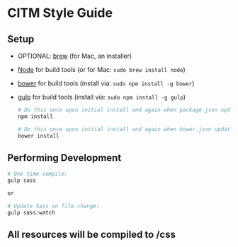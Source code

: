 # CITM Style Guide

## Setup
* OPTIONAL: [brew](http://brew.sh/) (for Mac, an installer)
* [Node](http://nodejs.org) for build tools (or for Mac: `sudo brew install node`)
* [bower](http://bower.io/) for build tools (install via: `sudo npm install -g bower`)
* [gulp](http://gulpjs.org) for build tools (install via: `sudo npm install -g gulp`)

  ```zsh
  # Do this once upon initial install and again when package.json updates.
  npm install

  # Do this once upon initial install and again when bower.json updates.
  bower install
  ```

## Performing Development

  ```zsh
  # One time compile:
  gulp sass

  or 

  # Update Sass on file change:
  gulp sass:watch

  ```

## All resources will be compiled to /css
